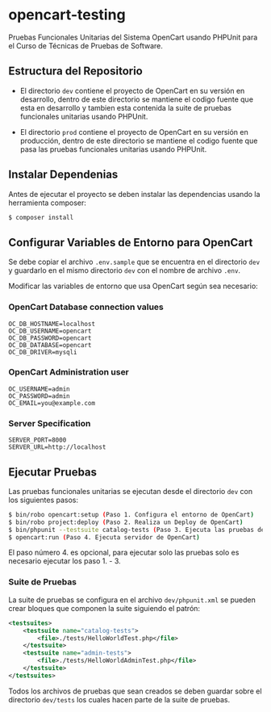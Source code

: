 # opencart-testing
Pruebas Funcionales Unitarias del Sistema OpenCart usando PHPUnit para el Curso de Técnicas de Pruebas de Software.


## Estructura del Repositorio

* El directorio `dev` contiene el proyecto de OpenCart en su versión en desarrollo, dentro de este directorio se mantiene el codigo fuente que esta en desarrollo y tambien esta contenida la suite de pruebas funcionales unitarias usando PHPUnit.

* El directorio `prod` contiene el proyecto de OpenCart en su versión en producción, dentro de este directorio se mantiene el codigo fuente que pasa las pruebas funcionales unitarias usando PHPUnit.


## Instalar Dependenias
Antes de ejecutar el proyecto se deben instalar las dependencias usando la herramienta composer:

```sh
$ composer install
```

## Configurar Variables de Entorno para OpenCart

Se debe copiar el archivo `.env.sample` que se encuentra en el directorio `dev` y guardarlo en el mismo directorio `dev` con el nombre de archivo `.env`.

Modificar las variables de entorno que usa OpenCart según sea necesario:

### OpenCart Database connection values
```
OC_DB_HOSTNAME=localhost
OC_DB_USERNAME=opencart
OC_DB_PASSWORD=opencart
OC_DB_DATABASE=opencart
OC_DB_DRIVER=mysqli
```

### OpenCart Administration user
```
OC_USERNAME=admin
OC_PASSWORD=admin
OC_EMAIL=you@example.com
```

### Server Specification
```
SERVER_PORT=8000
SERVER_URL=http://localhost
```


## Ejecutar Pruebas

Las pruebas funcionales unitarias se ejecutan desde el directorio `dev` con los siguientes pasos:

```sh
$ bin/robo opencart:setup (Paso 1. Configura el entorno de OpenCart)
$ bin/robo project:deploy (Paso 2. Realiza un Deploy de OpenCart)
$ bin/phpunit --testsuite catalog-tests (Paso 3. Ejecuta las pruebas del catalogo 'catalog-test' definidas en la suite phpunit.xml)
$ opencart:run (Paso 4. Ejecuta servidor de OpenCart)
```

El paso número 4. es opcional, para ejecutar solo las pruebas solo es necesario ejecutar los paso 1. - 3.

### Suite de Pruebas

La suite de pruebas se configura en el archivo `dev/phpunit.xml` se pueden crear bloques que componen la suite siguiendo el patrón:

```xml
<testsuites>
    <testsuite name="catalog-tests">
        <file>./tests/HelloWorldTest.php</file>
    </testsuite>
    <testsuite name="admin-tests">
        <file>./tests/HelloWorldAdminTest.php</file>
    </testsuite>
</testsuites>
```

Todos los archivos de pruebas que sean creados se deben guardar sobre el directorio `dev/tests` los cuales hacen parte de la suite de pruebas.
